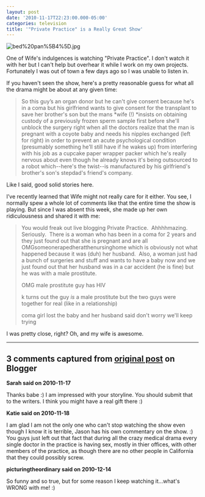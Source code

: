 ```yaml
---
layout: post
date: '2010-11-17T22:23:00.000-05:00'
categories: television
title: '"Private Practice" is a Really Great Show'
---
```




![bed%20pan%5B4%5D.jpg](bed%20pan%5B4%5D.jpg)

One of Wife's indulgences is watching &quot;Private Practice&quot;. I don't watch it with her but I can't help but overhear it while I work on my own projects. Fortunately I was out of town a few days ago so I was unable to listen in.

If you haven't seen the show, here's a pretty reasonable guess for what all the drama might be about at any given time:
<blockquote> 

So this guy’s an organ donor but he can't give consent because he's in a coma but his girlfriend wants to give consent for the transplant to save her brother's son but the mans *wife (!) *insists on obtaining custody of a previously frozen sperm sample first before she'll unblock the surgery right when all the doctors realize that the man is pregnant with a coyote baby and needs his nipples exchanged (left for right) in order to prevent an acute psychological condition (presumably something he’ll still have if he wakes up) from interfering with his job as a cupcake paper wrapper packer which he's really nervous about even though he already knows it's being outsourced to a robot which--here's the twist--is manufactured by his girlfriend's brother's son's stepdad's friend's company.
</blockquote>

Like I said, good solid stories here.

I’ve recently learned that Wife might not really care for it either. You see, I normally spew a whole lot of comments like that the entire time the show is playing. But since I was absent this week, she made up her own ridiculousness and shared it with me:
<blockquote> 

You would freak out live blogging Private Practice.&#160; Ahhhhmazing.&#160; Seriously.&#160; There is a woman who has been in a coma for 2 years and they just found out that she is pregnant and are all OMGsomeonerapedheratthenursinghome which is obviously not what happened because it was (duh) her husband.&#160; Also, a woman just had a bunch of surgeries and stuff and wants to have a baby now and we just found out that her husband was in a car accident (he is fine) but he was with a male prostitute.&#160;   

OMG male prostitute guy has HIV  

k turns out the guy *is* a male prostitute but the two guys were together for real (like in a relationship)  

coma girl lost the baby and her husband said don't worry we'll keep trying
</blockquote>

I was pretty close, right? Oh, and my wife is awesome.

---

## 3 comments captured from [original post](https://blog.wassupy.com/2010/11/practice-is-really-great-show.html) on Blogger

**Sarah said on 2010-11-17**

Thanks babe :)  I am impressed with your storyline.  You should submit that to the writers.  I think you might have a real gift there :)

**Katie said on 2010-11-18**

I am glad I am not the only one who can't stop watching the show even though I know it is terrible, Jason has his own commentary on the show. :)  You guys just left out that fact that during all the crazy medical drama every single doctor in the practice is having sex, mostly in thier offices, with other members of the practice, as though there are no other people in California that they could possibly screw.

**picturingtheordinary said on 2010-12-14**

So funny and so true, but for some reason I keep watching it...what's WRONG with me! :)

